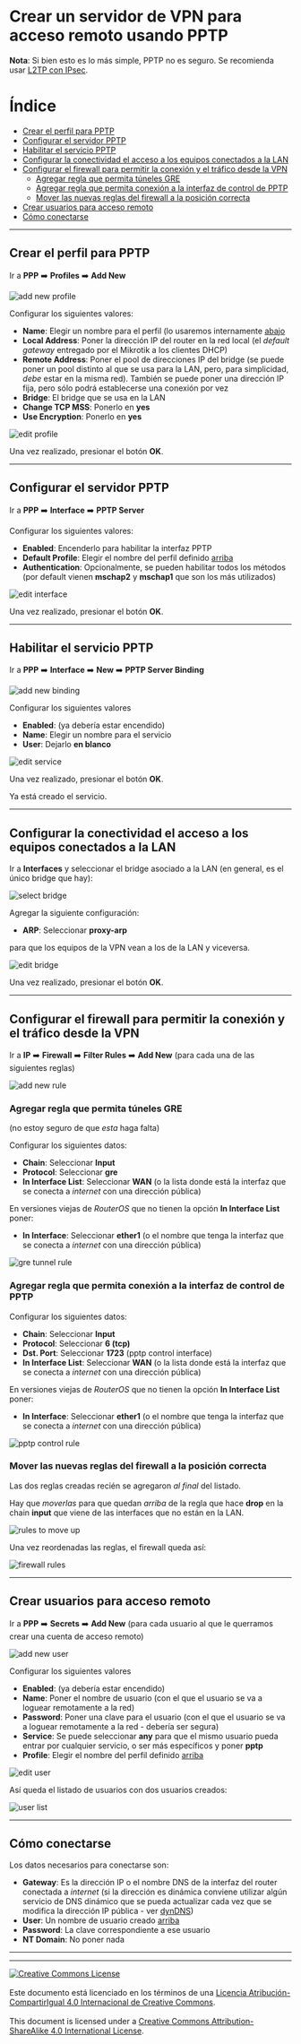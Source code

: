 # Crear un servidor de VPN para acceso remoto usando PPTP

**Nota**: Si bien esto es lo más simple, PPTP no es seguro. Se recomienda usar 
[L2TP con IPsec](VPN-L2TP+IPsec-SERVER.md).

# Índice
* [Crear el perfil para PPTP](#crear-el-perfil-para-pptp)
* [Configurar el servidor PPTP](#configurar-el-servidor-pptp)
* [Habilitar el servicio PPTP](#habilitar-el-servicio-pptp)
* [Configurar la conectividad el acceso a los equipos conectados a la LAN](
#configurar-la-conectividad-el-acceso-a-los-equipos-conectados-a-la-lan)
* [Configurar el firewall para permitir la conexión y el tráfico desde la VPN](
#configurar-el-firewall-para-permitir-la-conexión-y-el-tráfico-desde-la-vpn)
  * [Agregar regla que permita túneles GRE](
#agregar-regla-que-permita-túneles-gre)
  * [Agregar regla que permita conexión a la interfaz de control de PPTP](
#agregar-regla-que-permita-conexión-a-la-interfaz-de-control-de-pptp)
  * [Mover las nuevas reglas del firewall a la posición correcta](
#mover-las-nuevas-reglas-del-firewall-a-la-posición-correcta)
* [Crear usuarios para acceso remoto](#crear-usuarios-para-acceso-remoto)
* [Cómo conectarse](#cómo-conectarse)


___
## Crear el perfil para PPTP

Ir a **PPP** :arrow_right: **Profiles** :arrow_right: **Add New**

![add new profile](img/20200724-184631-01.png "add new profile")

Configurar los siguientes valores: <a name="edit-profile" />

* **Name**: Elegir un nombre para el perfil (lo usaremos internamente [abajo](
#configurar-el-servidor-pptp)
* **Local Address**: Poner la dirección IP del router en la red local (el 
_default gateway_ entregado por el Mikrotik a los clientes DHCP)
* **Remote Address**: Poner el pool de direcciones IP del bridge (se puede 
poner un pool distinto al que se usa para la LAN, pero, para simplicidad, _debe_ 
estar en la misma red). También se puede poner una dirección IP fija, pero sólo 
podrá establecerse una conexión por vez
* **Bridge**: El bridge que se usa en la LAN
* **Change TCP MSS**: Ponerlo en **yes**
* **Use Encryption**: Ponerlo en **yes**


![edit profile](img/20200724-184902-01.png "edit profile")

Una vez realizado, presionar el botón **OK**.

___
## Configurar el servidor PPTP

Ir a **PPP** :arrow_right: **Interface** :arrow_right: **PPTP Server** 


Configurar los siguientes valores:

* **Enabled**: Encenderlo para habilitar la interfaz PPTP
* **Default Profile**: Elegir el nombre del perfil definido [arriba](
#user-content-edit-profile)
* **Authentication**: Opcionalmente, se pueden habilitar todos los métodos (por 
default vienen **mschap2** y **mschap1** que son los más utilizados)

![edit interface](img/20200724-191952-01.png "edit interface")

Una vez realizado, presionar el botón **OK**.

___
## Habilitar el servicio PPTP

Ir a **PPP** :arrow_right: **Interface** :arrow_right: **New** :arrow_right: 
**PPTP Server Binding** 

![add new binding](img/20200724-195311-01.png "add new binding")

Configurar los siguientes valores

* **Enabled**: (ya debería estar encendido)
* **Name**: Elegir un nombre para el servicio
* **User**: Dejarlo **en blanco**

![edit service](img/20200724-201835-01.png "edit service")

Una vez realizado, presionar el botón **OK**.

Ya está creado el servicio.

___
## Configurar la conectividad el acceso a los equipos conectados a la LAN

Ir a **Interfaces** y seleccionar el bridge asociado a la LAN (en general, es el 
único bridge que hay):

![select bridge](img/20200724-211305-01.png "select bridge")

Agregar la siguiente configuración:

* **ARP**: Seleccionar **proxy-arp**

para que los equipos de la VPN vean a los de la LAN y viceversa.

![edit bridge](img/20200724-211904-01.png "edit bridge")

Una vez realizado, presionar el botón **OK**.

___
## Configurar el firewall para permitir la conexión y el tráfico desde la VPN

Ir a **IP** :arrow_right: **Firewall** :arrow_right: **Filter Rules** 
:arrow_right: **Add New** (para cada una de las siguientes reglas)

![add new rule](img/20200724-212453-01.png "add new rule")

### Agregar regla que permita túneles GRE

(no estoy seguro de que _esta_ haga falta)

Configurar los siguientes datos:

* **Chain**: Seleccionar **Input**
* **Protocol**: Seleccionar **gre**
* **In Interface List**: Seleccionar **WAN** (o la lista donde está la interfaz 
que se conecta a _internet_ con una dirección pública)

En versiones viejas de _RouterOS_ que no tienen la opción **In Interface List** 
poner:
* **In Interface**: Seleccionar **ether1** (o el nombre que tenga la interfaz 
que se conecta a _internet_ con una dirección pública)

![gre tunnel rule](img/20200724-213329-01.png "gre tunnel rule")

### Agregar regla que permita conexión a la interfaz de control de PPTP

Configurar los siguientes datos:

* **Chain**: Seleccionar **Input**
* **Protocol**: Seleccionar **6 (tcp)**
* **Dst. Port**: Seleccionar **1723** (pptp control interface)
* **In Interface List**: Seleccionar **WAN** (o la lista donde está la interfaz 
que se conecta a _internet_ con una dirección pública)

En versiones viejas de _RouterOS_ que no tienen la opción **In Interface List** 
poner:
* **In Interface**: Seleccionar **ether1** (o el nombre que tenga la interfaz 
que se conecta a _internet_ con una dirección pública)

![pptp control rule](img/20200724-222149-01.png "pptp control rule")

### Mover las nuevas reglas del firewall a la posición correcta

Las dos reglas creadas recién se agregaron _al final_ del listado.

Hay que _moverlas_ para que quedan _arriba_ de la regla que hace **drop** en la 
chain **input** que viene de las interfaces que no están en la LAN.

![rules to move up](img/20200724-223957-01.png "rules to move up")

Una vez reordenadas las reglas, el firewall queda así:

![firewall rules](img/20200724-224351-01.png "firewall rules")

___
## Crear usuarios para acceso remoto

Ir a **PPP** :arrow_right: **Secrets** :arrow_right: **Add New** (para cada 
usuario al que le querramos crear una cuenta de acceso remoto)


![add new user](img/20200724-202511-01.png "add new user")

Configurar los siguientes valores

* **Enabled**: (ya debería estar encendido)
* **Name**: Poner el nombre de usuario (con el que el usuario se va a loguear 
remotamente a la red)
* **Password**: Poner una clave para el usuario (con el que el usuario se va a 
loguear remotamente a la red - debería ser segura)
* **Service**: Se puede seleccionar **any** para que el mismo usuario pueda 
entrar por cualquier servicio, o ser más específicos y poner **pptp**
* **Profile**: Elegir el nombre del perfil definido [arriba](
#user-content-edit-profile)

![edit user](img/20200724-203239-01.png "edit user")

Así queda el listado de usuarios con dos usuarios creados:

![user list](img/20200724-205829-01.png "user list")


___
## Cómo conectarse

Los datos necesarios para conectarse son:

* **Gateway**: Es la dirección IP o el nombre DNS de la interfaz del router 
conectada a _internet_ (si la dirección es dinámica conviene utilizar algún 
servicio de DNS dinámico que se pueda actualizar cada vez que se modifica la 
dirección IP pública - ver [dynDNS](dynDNS.md))
* **User**: Un nombre de usuario creado [arriba](
#crear-usuarios-para-acceso-remoto)
* **Password**: La clave correspondiente a ese usuario
* **NT Domain**: No poner nada


___
<!-- LICENSE -->
___
<a rel="licencia" href="http://creativecommons.org/licenses/by-sa/4.0/deed.es">
<img alt="Creative Commons License" style="border-width:0"
src="https://i.creativecommons.org/l/by-sa/4.0/88x31.png" /></a>
<br /><br />
Este documento está licenciado en los términos de una <a rel="licencia"
href="http://creativecommons.org/licenses/by-sa/4.0/deed.es">
Licencia Atribución-CompartirIgual 4.0 Internacional de Creative Commons</a>.
<br /><br />
This document is licensed under a <a rel="license" 
href="http://creativecommons.org/licenses/by-sa/4.0/deed.en">
Creative Commons Attribution-ShareAlike 4.0 International License</a>.
<!-- END --> 

